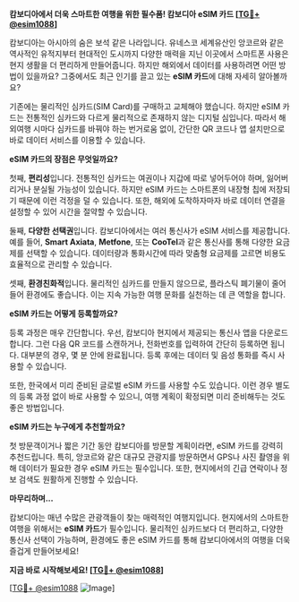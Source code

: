 **캄보디아에서 더욱 스마트한 여행을 위한 필수품! 캄보디아 eSIM 카드 [[TG💪+ @esim1088](https://t.me/s/esim1088)]**

캄보디아는 아시아의 숨은 보석 같은 나라입니다. 유네스코 세계유산인 앙코르와 같은 역사적인 유적지부터 현대적인 도시까지 다양한 매력을 지닌 이곳에서 스마트폰 사용은 현지 생활을 더 편리하게 만들어줍니다. 하지만 해외에서 데이터를 사용하려면 어떤 방법이 있을까요? 그중에서도 최근 인기를 끌고 있는 **eSIM 카드**에 대해 자세히 알아볼까요?

기존에는 물리적인 심카드(SIM Card)를 구매하고 교체해야 했습니다. 하지만 eSIM 카드는 전통적인 심카드와 다르게 물리적으로 존재하지 않는 디지털 심입니다. 따라서 해외여행 시마다 심카드를 바꿔야 하는 번거로움 없이, 간단한 QR 코드나 앱 설치만으로 바로 데이터 서비스를 이용할 수 있습니다.

**eSIM 카드의 장점은 무엇일까요?**

첫째, **편리성**입니다. 전통적인 심카드는 여권이나 지갑에 따로 넣어두어야 하며, 잃어버리거나 분실될 가능성이 있습니다. 하지만 eSIM 카드는 스마트폰의 내장형 칩에 저장되기 때문에 이런 걱정을 덜 수 있습니다. 또한, 해외에 도착하자마자 바로 데이터 연결을 설정할 수 있어 시간을 절약할 수 있습니다.

둘째, **다양한 선택권**입니다. 캄보디아에서는 여러 통신사가 eSIM 서비스를 제공합니다. 예를 들어, **Smart Axiata**, **Metfone**, 또는 **CooTel**과 같은 통신사를 통해 다양한 요금제를 선택할 수 있습니다. 데이터량과 통화시간에 따라 맞춤형 요금제를 고르면 비용도 효율적으로 관리할 수 있습니다.

셋째, **환경친화적**입니다. 물리적인 심카드를 만들지 않으므로, 플라스틱 폐기물이 줄어들어 환경에도 좋습니다. 이는 지속 가능한 여행 문화를 실천하는 데 큰 역할을 합니다.

**eSIM 카드는 어떻게 등록할까요?**

등록 과정은 매우 간단합니다. 우선, 캄보디아 현지에서 제공되는 통신사 앱을 다운로드합니다. 그런 다음 QR 코드를 스캔하거나, 전화번호를 입력하여 간단히 등록하면 됩니다. 대부분의 경우, 몇 분 안에 완료됩니다. 등록 후에는 데이터 및 음성 통화를 즉시 사용할 수 있습니다.

또한, 한국에서 미리 준비된 글로벌 eSIM 카드를 사용할 수도 있습니다. 이런 경우 별도의 등록 과정 없이 바로 사용할 수 있으니, 여행 계획이 확정되면 미리 준비해두는 것도 좋은 방법입니다.

**eSIM 카드는 누구에게 추천할까요?**

첫 방문객이거나 짧은 기간 동안 캄보디아를 방문할 계획이라면, eSIM 카드를 강력히 추천드립니다. 특히, 앙코르와 같은 대규모 관광지를 방문하면서 GPS나 사진 촬영을 위해 데이터가 필요한 경우 eSIM 카드는 필수입니다. 또한, 현지에서의 긴급 연락이나 정보 검색도 원활하게 진행할 수 있습니다.

**마무리하며...**

캄보디아는 매년 수많은 관광객들이 찾는 매력적인 여행지입니다. 현지에서의 스마트한 여행을 위해서는 **eSIM 카드**가 필수입니다. 물리적인 심카드보다 더 편리하고, 다양한 통신사 선택이 가능하며, 환경에도 좋은 eSIM 카드를 통해 캄보디아에서의 여행을 더욱 즐겁게 만들어보세요!

**지금 바로 시작해보세요! [[TG💪+ @esim1088](https://t.me/s/esim1088)]**

[[TG💪+ @esim1088](https://t.me/s/esim1088) ![Image](https://i.postimg.cc/Y0z9fWf4/image.png)]